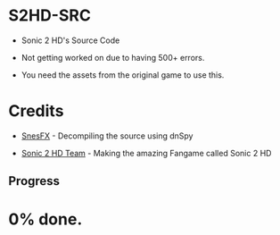 # S2HD-SRC
 
- Sonic 2 HD's Source Code

- Not getting worked on due to having 500+ errors.

- You need the assets from the original game to use this.

# Credits

- [SnesFX](https://twitter.com/SnesFX) - Decompiling the source using dnSpy

- [Sonic 2 HD Team](https://twitter.com/Sonic2HD) - Making the amazing Fangame called Sonic 2 HD

## Progress

# 0% done.
